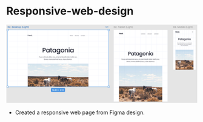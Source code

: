# Responsive-web-design

![responsive-web-design](/images/responsive-web-design.png)

- Created a responsive web page from Figma design.
